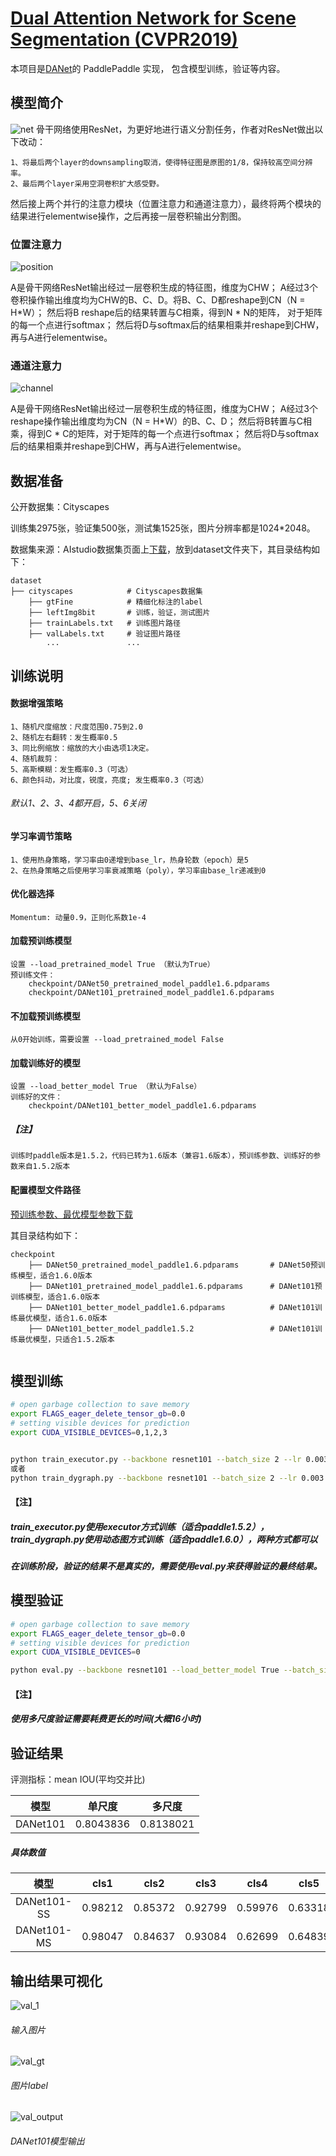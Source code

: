 # [Dual Attention Network for Scene Segmentation (CVPR2019)](https://arxiv.org/pdf/1809.02983.pdf)

本项目是[DANet](https://arxiv.org/pdf/1809.02983.pdf)的 PaddlePaddle 实现， 包含模型训练，验证等内容。

## 模型简介
![net](img/Network.png)
骨干网络使用ResNet，为更好地进行语义分割任务，作者对ResNet做出以下改动：

    1、将最后两个layer的downsampling取消，使得特征图是原图的1/8，保持较高空间分辨率。
    2、最后两个layer采用空洞卷积扩大感受野。
然后接上两个并行的注意力模块（位置注意力和通道注意力），最终将两个模块的结果进行elementwise操作，之后再接一层卷积输出分割图。

### 位置注意力

![position](img/position.png)

A是骨干网络ResNet输出经过一层卷积生成的特征图，维度为CHW；
A经过3个卷积操作输出维度均为CHW的B、C、D。将B、C、D都reshape到CN（N = H*W）；
然后将B reshape后的结果转置与C相乘，得到N * N的矩阵， 对于矩阵的每一个点进行softmax；
然后将D与softmax后的结果相乘并reshape到CHW，再与A进行elementwise。

### 通道注意力
![channel](img/channel.png)


A是骨干网络ResNet输出经过一层卷积生成的特征图，维度为CHW；
A经过3个reshape操作输出维度均为CN（N = H*W）的B、C、D；
然后将B转置与C相乘，得到C * C的矩阵，对于矩阵的每一个点进行softmax；
然后将D与softmax后的结果相乘并reshape到CHW，再与A进行elementwise。



## 数据准备

公开数据集：Cityscapes

训练集2975张，验证集500张，测试集1525张，图片分辨率都是1024*2048。

数据集来源：AIstudio数据集页面上[下载](https://aistudio.baidu.com/aistudio/datasetDetail/11503)，放到dataset文件夹下，其目录结构如下：
```text
dataset
├── cityscapes            # Cityscapes数据集
    ├── gtFine            # 精细化标注的label
    ├── leftImg8bit       # 训练，验证，测试图片      
    ├── trainLabels.txt   # 训练图片路径
    ├── valLabels.txt     # 验证图片路径            
        ...               ...
```
## 训练说明

#### 数据增强策略
    1、随机尺度缩放：尺度范围0.75到2.0
    2、随机左右翻转：发生概率0.5
    3、同比例缩放：缩放的大小由选项1决定。
    4、随机裁剪：
    5、高斯模糊：发生概率0.3（可选）
    6、颜色抖动，对比度，锐度，亮度; 发生概率0.3（可选）
###### 默认1、2、3、4都开启，5、6关闭

#### 学习率调节策略
    1、使用热身策略，学习率由0递增到base_lr，热身轮数（epoch）是5
    2、在热身策略之后使用学习率衰减策略（poly），学习率由base_lr递减到0

#### 优化器选择
	Momentum: 动量0.9，正则化系数1e-4
	
#### 加载预训练模型
	设置 --load_pretrained_model True （默认为True）
	预训练文件：
	    checkpoint/DANet50_pretrained_model_paddle1.6.pdparams
        checkpoint/DANet101_pretrained_model_paddle1.6.pdparams
		
#### 不加载预训练模型
	从0开始训练，需要设置 --load_pretrained_model False

#### 加载训练好的模型
	设置 --load_better_model True （默认为False）
	训练好的文件：
		checkpoint/DANet101_better_model_paddle1.6.pdparams
##### 【注】
    训练时paddle版本是1.5.2，代码已转为1.6版本（兼容1.6版本），预训练参数、训练好的参数来自1.5.2版本

#### 配置模型文件路径  
[预训练参数、最优模型参数下载](https://pan.baidu.com/s/1C7pe1U4SPtDqVADaMD1Oiw)

其目录结构如下：
```text
checkpoint
    ├── DANet50_pretrained_model_paddle1.6.pdparams       # DANet50预训练模型，适合1.6.0版本
    ├── DANet101_pretrained_model_paddle1.6.pdparams      # DANet101预训练模型，适合1.6.0版本
    ├── DANet101_better_model_paddle1.6.pdparams          # DANet101训练最优模型，适合1.6.0版本
    ├── DANet101_better_model_paddle1.5.2                 # DANet101训练最优模型，只适合1.5.2版本
    
```

## 模型训练
```sh
# open garbage collection to save memory
export FLAGS_eager_delete_tensor_gb=0.0
# setting visible devices for prediction
export CUDA_VISIBLE_DEVICES=0,1,2,3


python train_executor.py --backbone resnet101 --batch_size 2 --lr 0.003 --lr_scheduler ploy --epoch_num 350 --crop_size 768 --base_size 1024 --warm_up True --cuda True --use_data_parallel True --dilated True --multi_grid True --multi_dilation [4, 8, 16] --scale True --load_pretrained_model True --load_better_model False
或者
python train_dygraph.py --backbone resnet101 --batch_size 2 --lr 0.003 --lr_scheduler ploy --epoch_num 350 --crop_size 768 --base_size 1024 --warm_up True --cuda True --use_data_parallel True --dilated True --multi_grid True --multi_dilation [4, 8, 16] --scale True --load_pretrained_model True --load_better_model False

```
#### 【注】
##### train_executor.py使用executor方式训练（适合paddle1.5.2），train_dygraph.py使用动态图方式训练（适合paddle1.6.0），两种方式都可以
##### 在训练阶段，验证的结果不是真实的，需要使用eval.py来获得验证的最终结果。
 
 ## 模型验证
```sh
# open garbage collection to save memory
export FLAGS_eager_delete_tensor_gb=0.0
# setting visible devices for prediction
export CUDA_VISIBLE_DEVICES=0

python eval.py --backbone resnet101 --load_better_model True --batch_size 1 --crop_size 1024 --base_size 2048 --cuda True --multi_scales True --flip True --dilated True --multi_grid True --multi_dilation [4, 8, 16]
```
#### 【注】
##### 使用多尺度验证需要耗费更长的时间(大概16小时)

## 验证结果
评测指标：mean IOU(平均交并比)


| 模型 | 单尺度 | 多尺度 |
| :---:|:---:| :---:|
|DANet101|0.8043836|0.8138021

##### 具体数值
| 模型 | cls1 | cls2 | cls3 | cls4 | cls5 | cls6 | cls7 | cls8 | cls9 | cls10 | cls11 | cls12 | cls13 | cls14 | cls15 | cls16 |cls17 | cls18 | cls19 |
| :---:|:---: | :---:| :---:|:---: | :---:| :---:|:---: | :---:| :---:|:---:  |:---: |:---:  |:---:  | :---: | :---: |:---:  | :---:| :---: |:---:  | 
|DANet101-SS|0.98212|0.85372|0.92799|0.59976|0.63318|0.65819|0.72023|0.80000|0.92605|0.65788|0.94841|0.83377|0.65206|0.95566|0.87148|0.91233|0.84352|0.71948|0.78737|
|DANet101-MS|0.98047|0.84637|0.93084|0.62699|0.64839|0.67769|0.73650|0.81343|0.92942|0.67010|0.95127|0.84466|0.66635|0.95749|0.87755|0.92370|0.85344|0.73007|0.79742|

## 输出结果可视化
![val_1](img/val_1.png)
###### 输入图片
![val_gt](img/val_gt.png)
###### 图片label
![val_output](img/val_output.png)
###### DANet101模型输出


